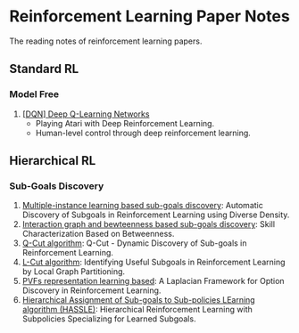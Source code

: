 # Reinforcement Learning Paper Notes

The reading notes of reinforcement learning papers.

## Standard RL

### Model Free

1. [[DQN] Deep Q-Learning Networks](./Standard%20RL/Model-Free/1-DQN.md)
    * Playing Atari with Deep Reinforcement Learning.
    * Human-level control through deep reinforcement learning.

## Hierarchical RL

### Sub-Goals Discovery

1. [Multiple-instance learning based sub-goals discovery](./Herarchical%20RL/Sub-Goals%20Discovery/1-Multiple-Instance.md): Automatic Discovery of Subgoals in Reinforcement Learning using Diverse Density.
2. [Interaction graph and bewteenness based sub-goals discovery](./Herarchical%20RL/Sub-Goals%20Discovery/2-Betweenness%20Based.md): Skill Characterization Based on Betweenness.
3. [Q-Cut algorithm](./Herarchical%20RL/Sub-Goals%20Discovery/3-Q-Cut.md): Q-Cut - Dynamic Discovery of Sub-goals in Reinforcement Learning.
4. [L-Cut algorithm](./Herarchical%20RL/Sub-Goals%20Discovery/4-L-Cut.md): Identifying Useful Subgoals in Reinforcement Learning by Local Graph Partitioning.
5. [PVFs representation learning based](./Herarchical%20RL/Sub-Goals%20Discovery/5-PVFs.md): A Laplacian Framework for Option Discovery in Reinforcement Learning.
6. [Hierarchical Assignment of Sub-goals to Sub-policies LEarning algorithm (HASSLE)](Herarchical%20RL/Sub-Goals%20Discovery/6-HASSLE.md): Hierarchical Reinforcement Learning with Subpolicies Specializing for Learned Subgoals.